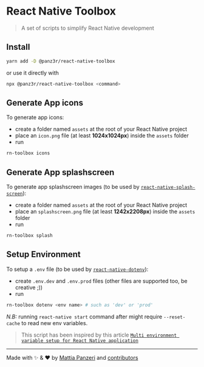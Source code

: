 # React Native Toolbox

> A set of scripts to simplify React Native development

## Install

```bash
yarn add -D @panz3r/react-native-toolbox
```

or use it directly with

```bash
npx @panz3r/react-native-toolbox <command>
```

## Generate App icons

To generate app icons:

- create a folder named `assets` at the root of your React Native project
- place an `icon.png` file (at least **1024x1024px**) inside the `assets` folder
- run

```bash
rn-toolbox icons
```

## Generate App splashscreen

To generate app splashscreen images (to be used by [`react-native-splash-screen`](https://github.com/crazycodeboy/react-native-splash-screen)):

- create a folder named `assets` at the root of your React Native project
- place an `splashscreen.png` file (at least **1242x2208px**) inside the `assets` folder
- run

```bash
rn-toolbox splash
```

## Setup Environment

To setup a `.env` file (to be used by [`react-native-dotenv`](https://github.com/zetachang/react-native-dotenv)):

- create `.env.dev` and `.env.prod` files (other files are supported too, be creative ;))
- run
```bash
rn-toolbox dotenv <env name> # such as 'dev' or 'prod'
```

*N.B:* running `react-native start` command after might require `--reset-cache` to read new env variables.

> This script has been inspired by this article [`Multi environment variable setup for React Native application`](https://medium.com/commutatus/multi-environment-variable-setup-for-react-native-application-70fde4de657f)

---

Made with :sparkles: & :heart: by [Mattia Panzeri](https://github.com/panz3r) and [contributors](https://github.com/panz3r/react-native-toolbox/graphs/contributors)
